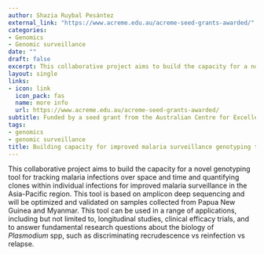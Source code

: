 ```yaml
---
author: Shazia Ruybal Pesántez
external_link: "https://www.acreme.edu.au/acreme-seed-grants-awarded/"
categories:
- Genomics
- Genomic surveillance
date: ""
draft: false
excerpt: This collaborative project aims to build the capacity for a novel genotyping tool for tracking malaria infections over space and time and quantifying clones within individual infections for improved malaria surveillance in the Asia-Pacific region. This tool is based on amplicon deep sequencing and will be optimized and validated on samples collected from Papua New Guinea and Myanmar. This tool can be used in a range of applications, including but not limited to, longitudinal studies, clinical efficacy trials, and to answer fundamental research questions about the biology of *Plasmodium* spp, such as discriminating recrudescence vs reinfection vs relapse.
layout: single
links:
- icon: link
  icon_pack: fas
  name: more info
  url: https://www.acreme.edu.au/acreme-seed-grants-awarded/
subtitle: Funded by a seed grant from the Australian Centre for Excellence in Malaria Elimination 
tags:
- genomics
- genomic surveillance
title: Building capacity for improved malaria surveillance genotyping tools
---
```


This collaborative project aims to build the capacity for a novel genotyping tool for tracking malaria infections over space and time and quantifying clones within individual infections for improved malaria surveillance in the Asia-Pacific region. This tool is based on amplicon deep sequencing and will be optimized and validated on samples collected from Papua New Guinea and Myanmar. This tool can be used in a range of applications, including but not limited to, longitudinal studies, clinical efficacy trials, and to answer fundamental research questions about the biology of *Plasmodium* spp, such as discriminating recrudescence vs reinfection vs relapse.
